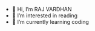 - 👋 Hi, I’m RAJ VARDHAN
- 👀 I’m interested in reading
- 🌱 I’m currently learning coding

<!---
RAJVARDHAN123/RAJVARDHAN123 is a ✨ special ✨ repository because its `README.md` (this file) appears on your GitHub profile.
You can click the Preview link to take a look at your changes.
--->
